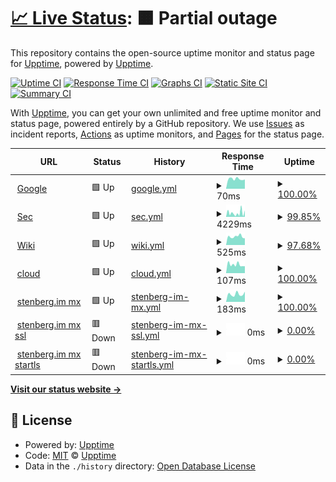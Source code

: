 # [📈 Live Status](https://demo.upptime.js.org): <!--live status--> **🟧 Partial outage**

This repository contains the open-source uptime monitor and status page for [Upptime](https://upptime.js.org), powered by [Upptime](https://github.com/upptime/upptime).

[![Uptime CI](https://github.com/ovrap3x/upptime/workflows/Uptime%20CI/badge.svg)](https://github.com/ovrap3x/upptime/actions?query=workflow%3A%22Uptime+CI%22)
[![Response Time CI](https://github.com/ovrap3x/upptime/workflows/Response%20Time%20CI/badge.svg)](https://github.com/ovrap3x/upptime/actions?query=workflow%3A%22Response+Time+CI%22)
[![Graphs CI](https://github.com/ovrap3x/upptime/workflows/Graphs%20CI/badge.svg)](https://github.com/ovrap3x/upptime/actions?query=workflow%3A%22Graphs+CI%22)
[![Static Site CI](https://github.com/ovrap3x/upptime/workflows/Static%20Site%20CI/badge.svg)](https://github.com/ovrap3x/upptime/actions?query=workflow%3A%22Static+Site+CI%22)
[![Summary CI](https://github.com/ovrap3x/upptime/workflows/Summary%20CI/badge.svg)](https://github.com/ovrap3x/upptime/actions?query=workflow%3A%22Summary+CI%22)

With [Upptime](https://upptime.js.org), you can get your own unlimited and free uptime monitor and status page, powered entirely by a GitHub repository. We use [Issues](https://github.com/upptime/upptime/issues) as incident reports, [Actions](https://github.com/ovrap3x/upptime/actions) as uptime monitors, and [Pages](https://demo.upptime.js.org) for the status page.

<!--start: status pages-->
<!-- This summary is generated by Upptime (https://github.com/upptime/upptime) -->
<!-- Do not edit this manually, your changes will be overwritten -->
<!-- prettier-ignore -->
| URL | Status | History | Response Time | Uptime |
| --- | ------ | ------- | ------------- | ------ |
| <img alt="" src="https://favicons.githubusercontent.com/www.google.com" height="13"> [Google](https://www.google.com) | 🟩 Up | [google.yml](https://github.com/OvrAp3x/upptime/commits/HEAD/history/google.yml) | <details><summary><img alt="Response time graph" src="./graphs/google/response-time-week.png" height="20"> 70ms</summary><br><a href="https://status.wehasinter.net/history/google"><img alt="Response time 86" src="https://img.shields.io/endpoint?url=https%3A%2F%2Fraw.githubusercontent.com%2FOvrAp3x%2Fupptime%2FHEAD%2Fapi%2Fgoogle%2Fresponse-time.json"></a><br><a href="https://status.wehasinter.net/history/google"><img alt="24-hour response time 66" src="https://img.shields.io/endpoint?url=https%3A%2F%2Fraw.githubusercontent.com%2FOvrAp3x%2Fupptime%2FHEAD%2Fapi%2Fgoogle%2Fresponse-time-day.json"></a><br><a href="https://status.wehasinter.net/history/google"><img alt="7-day response time 70" src="https://img.shields.io/endpoint?url=https%3A%2F%2Fraw.githubusercontent.com%2FOvrAp3x%2Fupptime%2FHEAD%2Fapi%2Fgoogle%2Fresponse-time-week.json"></a><br><a href="https://status.wehasinter.net/history/google"><img alt="30-day response time 76" src="https://img.shields.io/endpoint?url=https%3A%2F%2Fraw.githubusercontent.com%2FOvrAp3x%2Fupptime%2FHEAD%2Fapi%2Fgoogle%2Fresponse-time-month.json"></a><br><a href="https://status.wehasinter.net/history/google"><img alt="1-year response time 86" src="https://img.shields.io/endpoint?url=https%3A%2F%2Fraw.githubusercontent.com%2FOvrAp3x%2Fupptime%2FHEAD%2Fapi%2Fgoogle%2Fresponse-time-year.json"></a></details> | <details><summary><a href="https://status.wehasinter.net/history/google">100.00%</a></summary><a href="https://status.wehasinter.net/history/google"><img alt="All-time uptime 100.00%" src="https://img.shields.io/endpoint?url=https%3A%2F%2Fraw.githubusercontent.com%2FOvrAp3x%2Fupptime%2FHEAD%2Fapi%2Fgoogle%2Fuptime.json"></a><br><a href="https://status.wehasinter.net/history/google"><img alt="24-hour uptime 100.00%" src="https://img.shields.io/endpoint?url=https%3A%2F%2Fraw.githubusercontent.com%2FOvrAp3x%2Fupptime%2FHEAD%2Fapi%2Fgoogle%2Fuptime-day.json"></a><br><a href="https://status.wehasinter.net/history/google"><img alt="7-day uptime 100.00%" src="https://img.shields.io/endpoint?url=https%3A%2F%2Fraw.githubusercontent.com%2FOvrAp3x%2Fupptime%2FHEAD%2Fapi%2Fgoogle%2Fuptime-week.json"></a><br><a href="https://status.wehasinter.net/history/google"><img alt="30-day uptime 100.00%" src="https://img.shields.io/endpoint?url=https%3A%2F%2Fraw.githubusercontent.com%2FOvrAp3x%2Fupptime%2FHEAD%2Fapi%2Fgoogle%2Fuptime-month.json"></a><br><a href="https://status.wehasinter.net/history/google"><img alt="1-year uptime 99.99%" src="https://img.shields.io/endpoint?url=https%3A%2F%2Fraw.githubusercontent.com%2FOvrAp3x%2Fupptime%2FHEAD%2Fapi%2Fgoogle%2Fuptime-year.json"></a></details>
| <img alt="" src="https://favicons.githubusercontent.com/sec.wehasinter.net" height="13"> [Sec](https://sec.wehasinter.net) | 🟩 Up | [sec.yml](https://github.com/OvrAp3x/upptime/commits/HEAD/history/sec.yml) | <details><summary><img alt="Response time graph" src="./graphs/sec/response-time-week.png" height="20"> 4229ms</summary><br><a href="https://status.wehasinter.net/history/sec"><img alt="Response time 7387" src="https://img.shields.io/endpoint?url=https%3A%2F%2Fraw.githubusercontent.com%2FOvrAp3x%2Fupptime%2FHEAD%2Fapi%2Fsec%2Fresponse-time.json"></a><br><a href="https://status.wehasinter.net/history/sec"><img alt="24-hour response time 6955" src="https://img.shields.io/endpoint?url=https%3A%2F%2Fraw.githubusercontent.com%2FOvrAp3x%2Fupptime%2FHEAD%2Fapi%2Fsec%2Fresponse-time-day.json"></a><br><a href="https://status.wehasinter.net/history/sec"><img alt="7-day response time 4229" src="https://img.shields.io/endpoint?url=https%3A%2F%2Fraw.githubusercontent.com%2FOvrAp3x%2Fupptime%2FHEAD%2Fapi%2Fsec%2Fresponse-time-week.json"></a><br><a href="https://status.wehasinter.net/history/sec"><img alt="30-day response time 4445" src="https://img.shields.io/endpoint?url=https%3A%2F%2Fraw.githubusercontent.com%2FOvrAp3x%2Fupptime%2FHEAD%2Fapi%2Fsec%2Fresponse-time-month.json"></a><br><a href="https://status.wehasinter.net/history/sec"><img alt="1-year response time 7387" src="https://img.shields.io/endpoint?url=https%3A%2F%2Fraw.githubusercontent.com%2FOvrAp3x%2Fupptime%2FHEAD%2Fapi%2Fsec%2Fresponse-time-year.json"></a></details> | <details><summary><a href="https://status.wehasinter.net/history/sec">99.85%</a></summary><a href="https://status.wehasinter.net/history/sec"><img alt="All-time uptime 93.36%" src="https://img.shields.io/endpoint?url=https%3A%2F%2Fraw.githubusercontent.com%2FOvrAp3x%2Fupptime%2FHEAD%2Fapi%2Fsec%2Fuptime.json"></a><br><a href="https://status.wehasinter.net/history/sec"><img alt="24-hour uptime 100.00%" src="https://img.shields.io/endpoint?url=https%3A%2F%2Fraw.githubusercontent.com%2FOvrAp3x%2Fupptime%2FHEAD%2Fapi%2Fsec%2Fuptime-day.json"></a><br><a href="https://status.wehasinter.net/history/sec"><img alt="7-day uptime 99.85%" src="https://img.shields.io/endpoint?url=https%3A%2F%2Fraw.githubusercontent.com%2FOvrAp3x%2Fupptime%2FHEAD%2Fapi%2Fsec%2Fuptime-week.json"></a><br><a href="https://status.wehasinter.net/history/sec"><img alt="30-day uptime 99.91%" src="https://img.shields.io/endpoint?url=https%3A%2F%2Fraw.githubusercontent.com%2FOvrAp3x%2Fupptime%2FHEAD%2Fapi%2Fsec%2Fuptime-month.json"></a><br><a href="https://status.wehasinter.net/history/sec"><img alt="1-year uptime 93.36%" src="https://img.shields.io/endpoint?url=https%3A%2F%2Fraw.githubusercontent.com%2FOvrAp3x%2Fupptime%2FHEAD%2Fapi%2Fsec%2Fuptime-year.json"></a></details>
| <img alt="" src="https://favicons.githubusercontent.com/wiki.wehasinter.net" height="13"> [Wiki](https://wiki.wehasinter.net) | 🟩 Up | [wiki.yml](https://github.com/OvrAp3x/upptime/commits/HEAD/history/wiki.yml) | <details><summary><img alt="Response time graph" src="./graphs/wiki/response-time-week.png" height="20"> 525ms</summary><br><a href="https://status.wehasinter.net/history/wiki"><img alt="Response time 536" src="https://img.shields.io/endpoint?url=https%3A%2F%2Fraw.githubusercontent.com%2FOvrAp3x%2Fupptime%2FHEAD%2Fapi%2Fwiki%2Fresponse-time.json"></a><br><a href="https://status.wehasinter.net/history/wiki"><img alt="24-hour response time 419" src="https://img.shields.io/endpoint?url=https%3A%2F%2Fraw.githubusercontent.com%2FOvrAp3x%2Fupptime%2FHEAD%2Fapi%2Fwiki%2Fresponse-time-day.json"></a><br><a href="https://status.wehasinter.net/history/wiki"><img alt="7-day response time 525" src="https://img.shields.io/endpoint?url=https%3A%2F%2Fraw.githubusercontent.com%2FOvrAp3x%2Fupptime%2FHEAD%2Fapi%2Fwiki%2Fresponse-time-week.json"></a><br><a href="https://status.wehasinter.net/history/wiki"><img alt="30-day response time 527" src="https://img.shields.io/endpoint?url=https%3A%2F%2Fraw.githubusercontent.com%2FOvrAp3x%2Fupptime%2FHEAD%2Fapi%2Fwiki%2Fresponse-time-month.json"></a><br><a href="https://status.wehasinter.net/history/wiki"><img alt="1-year response time 536" src="https://img.shields.io/endpoint?url=https%3A%2F%2Fraw.githubusercontent.com%2FOvrAp3x%2Fupptime%2FHEAD%2Fapi%2Fwiki%2Fresponse-time-year.json"></a></details> | <details><summary><a href="https://status.wehasinter.net/history/wiki">97.68%</a></summary><a href="https://status.wehasinter.net/history/wiki"><img alt="All-time uptime 86.73%" src="https://img.shields.io/endpoint?url=https%3A%2F%2Fraw.githubusercontent.com%2FOvrAp3x%2Fupptime%2FHEAD%2Fapi%2Fwiki%2Fuptime.json"></a><br><a href="https://status.wehasinter.net/history/wiki"><img alt="24-hour uptime 100.00%" src="https://img.shields.io/endpoint?url=https%3A%2F%2Fraw.githubusercontent.com%2FOvrAp3x%2Fupptime%2FHEAD%2Fapi%2Fwiki%2Fuptime-day.json"></a><br><a href="https://status.wehasinter.net/history/wiki"><img alt="7-day uptime 97.68%" src="https://img.shields.io/endpoint?url=https%3A%2F%2Fraw.githubusercontent.com%2FOvrAp3x%2Fupptime%2FHEAD%2Fapi%2Fwiki%2Fuptime-week.json"></a><br><a href="https://status.wehasinter.net/history/wiki"><img alt="30-day uptime 99.47%" src="https://img.shields.io/endpoint?url=https%3A%2F%2Fraw.githubusercontent.com%2FOvrAp3x%2Fupptime%2FHEAD%2Fapi%2Fwiki%2Fuptime-month.json"></a><br><a href="https://status.wehasinter.net/history/wiki"><img alt="1-year uptime 86.73%" src="https://img.shields.io/endpoint?url=https%3A%2F%2Fraw.githubusercontent.com%2FOvrAp3x%2Fupptime%2FHEAD%2Fapi%2Fwiki%2Fuptime-year.json"></a></details>
| <img alt="" src="https://favicons.githubusercontent.com/null" height="13"> [cloud](5.196.67.228) | 🟩 Up | [cloud.yml](https://github.com/OvrAp3x/upptime/commits/HEAD/history/cloud.yml) | <details><summary><img alt="Response time graph" src="./graphs/cloud/response-time-week.png" height="20"> 107ms</summary><br><a href="https://status.wehasinter.net/history/cloud"><img alt="Response time 112" src="https://img.shields.io/endpoint?url=https%3A%2F%2Fraw.githubusercontent.com%2FOvrAp3x%2Fupptime%2FHEAD%2Fapi%2Fcloud%2Fresponse-time.json"></a><br><a href="https://status.wehasinter.net/history/cloud"><img alt="24-hour response time 87" src="https://img.shields.io/endpoint?url=https%3A%2F%2Fraw.githubusercontent.com%2FOvrAp3x%2Fupptime%2FHEAD%2Fapi%2Fcloud%2Fresponse-time-day.json"></a><br><a href="https://status.wehasinter.net/history/cloud"><img alt="7-day response time 107" src="https://img.shields.io/endpoint?url=https%3A%2F%2Fraw.githubusercontent.com%2FOvrAp3x%2Fupptime%2FHEAD%2Fapi%2Fcloud%2Fresponse-time-week.json"></a><br><a href="https://status.wehasinter.net/history/cloud"><img alt="30-day response time 119" src="https://img.shields.io/endpoint?url=https%3A%2F%2Fraw.githubusercontent.com%2FOvrAp3x%2Fupptime%2FHEAD%2Fapi%2Fcloud%2Fresponse-time-month.json"></a><br><a href="https://status.wehasinter.net/history/cloud"><img alt="1-year response time 112" src="https://img.shields.io/endpoint?url=https%3A%2F%2Fraw.githubusercontent.com%2FOvrAp3x%2Fupptime%2FHEAD%2Fapi%2Fcloud%2Fresponse-time-year.json"></a></details> | <details><summary><a href="https://status.wehasinter.net/history/cloud">100.00%</a></summary><a href="https://status.wehasinter.net/history/cloud"><img alt="All-time uptime 99.99%" src="https://img.shields.io/endpoint?url=https%3A%2F%2Fraw.githubusercontent.com%2FOvrAp3x%2Fupptime%2FHEAD%2Fapi%2Fcloud%2Fuptime.json"></a><br><a href="https://status.wehasinter.net/history/cloud"><img alt="24-hour uptime 100.00%" src="https://img.shields.io/endpoint?url=https%3A%2F%2Fraw.githubusercontent.com%2FOvrAp3x%2Fupptime%2FHEAD%2Fapi%2Fcloud%2Fuptime-day.json"></a><br><a href="https://status.wehasinter.net/history/cloud"><img alt="7-day uptime 100.00%" src="https://img.shields.io/endpoint?url=https%3A%2F%2Fraw.githubusercontent.com%2FOvrAp3x%2Fupptime%2FHEAD%2Fapi%2Fcloud%2Fuptime-week.json"></a><br><a href="https://status.wehasinter.net/history/cloud"><img alt="30-day uptime 99.95%" src="https://img.shields.io/endpoint?url=https%3A%2F%2Fraw.githubusercontent.com%2FOvrAp3x%2Fupptime%2FHEAD%2Fapi%2Fcloud%2Fuptime-month.json"></a><br><a href="https://status.wehasinter.net/history/cloud"><img alt="1-year uptime 99.99%" src="https://img.shields.io/endpoint?url=https%3A%2F%2Fraw.githubusercontent.com%2FOvrAp3x%2Fupptime%2FHEAD%2Fapi%2Fcloud%2Fuptime-year.json"></a></details>
| <img alt="" src="https://favicons.githubusercontent.com/null" height="13"> [stenberg.im mx](5770e78ab2744d97f1aa00df2a160c.pamx1.hotmail.com) | 🟩 Up | [stenberg-im-mx.yml](https://github.com/OvrAp3x/upptime/commits/HEAD/history/stenberg-im-mx.yml) | <details><summary><img alt="Response time graph" src="./graphs/stenberg-im-mx/response-time-week.png" height="20"> 183ms</summary><br><a href="https://status.wehasinter.net/history/stenberg-im-mx"><img alt="Response time 173" src="https://img.shields.io/endpoint?url=https%3A%2F%2Fraw.githubusercontent.com%2FOvrAp3x%2Fupptime%2FHEAD%2Fapi%2Fstenberg-im-mx%2Fresponse-time.json"></a><br><a href="https://status.wehasinter.net/history/stenberg-im-mx"><img alt="24-hour response time 240" src="https://img.shields.io/endpoint?url=https%3A%2F%2Fraw.githubusercontent.com%2FOvrAp3x%2Fupptime%2FHEAD%2Fapi%2Fstenberg-im-mx%2Fresponse-time-day.json"></a><br><a href="https://status.wehasinter.net/history/stenberg-im-mx"><img alt="7-day response time 183" src="https://img.shields.io/endpoint?url=https%3A%2F%2Fraw.githubusercontent.com%2FOvrAp3x%2Fupptime%2FHEAD%2Fapi%2Fstenberg-im-mx%2Fresponse-time-week.json"></a><br><a href="https://status.wehasinter.net/history/stenberg-im-mx"><img alt="30-day response time 175" src="https://img.shields.io/endpoint?url=https%3A%2F%2Fraw.githubusercontent.com%2FOvrAp3x%2Fupptime%2FHEAD%2Fapi%2Fstenberg-im-mx%2Fresponse-time-month.json"></a><br><a href="https://status.wehasinter.net/history/stenberg-im-mx"><img alt="1-year response time 173" src="https://img.shields.io/endpoint?url=https%3A%2F%2Fraw.githubusercontent.com%2FOvrAp3x%2Fupptime%2FHEAD%2Fapi%2Fstenberg-im-mx%2Fresponse-time-year.json"></a></details> | <details><summary><a href="https://status.wehasinter.net/history/stenberg-im-mx">100.00%</a></summary><a href="https://status.wehasinter.net/history/stenberg-im-mx"><img alt="All-time uptime 100.00%" src="https://img.shields.io/endpoint?url=https%3A%2F%2Fraw.githubusercontent.com%2FOvrAp3x%2Fupptime%2FHEAD%2Fapi%2Fstenberg-im-mx%2Fuptime.json"></a><br><a href="https://status.wehasinter.net/history/stenberg-im-mx"><img alt="24-hour uptime 100.00%" src="https://img.shields.io/endpoint?url=https%3A%2F%2Fraw.githubusercontent.com%2FOvrAp3x%2Fupptime%2FHEAD%2Fapi%2Fstenberg-im-mx%2Fuptime-day.json"></a><br><a href="https://status.wehasinter.net/history/stenberg-im-mx"><img alt="7-day uptime 100.00%" src="https://img.shields.io/endpoint?url=https%3A%2F%2Fraw.githubusercontent.com%2FOvrAp3x%2Fupptime%2FHEAD%2Fapi%2Fstenberg-im-mx%2Fuptime-week.json"></a><br><a href="https://status.wehasinter.net/history/stenberg-im-mx"><img alt="30-day uptime 100.00%" src="https://img.shields.io/endpoint?url=https%3A%2F%2Fraw.githubusercontent.com%2FOvrAp3x%2Fupptime%2FHEAD%2Fapi%2Fstenberg-im-mx%2Fuptime-month.json"></a><br><a href="https://status.wehasinter.net/history/stenberg-im-mx"><img alt="1-year uptime 100.00%" src="https://img.shields.io/endpoint?url=https%3A%2F%2Fraw.githubusercontent.com%2FOvrAp3x%2Fupptime%2FHEAD%2Fapi%2Fstenberg-im-mx%2Fuptime-year.json"></a></details>
| <img alt="" src="https://favicons.githubusercontent.com/null" height="13"> [stenberg.im mx ssl](5770e78ab2744d97f1aa00df2a160c.pamx1.hotmail.com) | 🟥 Down | [stenberg-im-mx-ssl.yml](https://github.com/OvrAp3x/upptime/commits/HEAD/history/stenberg-im-mx-ssl.yml) | <details><summary><img alt="Response time graph" src="./graphs/stenberg-im-mx-ssl/response-time-week.png" height="20"> 0ms</summary><br><a href="https://status.wehasinter.net/history/stenberg-im-mx-ssl"><img alt="Response time 0" src="https://img.shields.io/endpoint?url=https%3A%2F%2Fraw.githubusercontent.com%2FOvrAp3x%2Fupptime%2FHEAD%2Fapi%2Fstenberg-im-mx-ssl%2Fresponse-time.json"></a><br><a href="https://status.wehasinter.net/history/stenberg-im-mx-ssl"><img alt="24-hour response time 0" src="https://img.shields.io/endpoint?url=https%3A%2F%2Fraw.githubusercontent.com%2FOvrAp3x%2Fupptime%2FHEAD%2Fapi%2Fstenberg-im-mx-ssl%2Fresponse-time-day.json"></a><br><a href="https://status.wehasinter.net/history/stenberg-im-mx-ssl"><img alt="7-day response time 0" src="https://img.shields.io/endpoint?url=https%3A%2F%2Fraw.githubusercontent.com%2FOvrAp3x%2Fupptime%2FHEAD%2Fapi%2Fstenberg-im-mx-ssl%2Fresponse-time-week.json"></a><br><a href="https://status.wehasinter.net/history/stenberg-im-mx-ssl"><img alt="30-day response time 0" src="https://img.shields.io/endpoint?url=https%3A%2F%2Fraw.githubusercontent.com%2FOvrAp3x%2Fupptime%2FHEAD%2Fapi%2Fstenberg-im-mx-ssl%2Fresponse-time-month.json"></a><br><a href="https://status.wehasinter.net/history/stenberg-im-mx-ssl"><img alt="1-year response time 0" src="https://img.shields.io/endpoint?url=https%3A%2F%2Fraw.githubusercontent.com%2FOvrAp3x%2Fupptime%2FHEAD%2Fapi%2Fstenberg-im-mx-ssl%2Fresponse-time-year.json"></a></details> | <details><summary><a href="https://status.wehasinter.net/history/stenberg-im-mx-ssl">0.00%</a></summary><a href="https://status.wehasinter.net/history/stenberg-im-mx-ssl"><img alt="All-time uptime 77.81%" src="https://img.shields.io/endpoint?url=https%3A%2F%2Fraw.githubusercontent.com%2FOvrAp3x%2Fupptime%2FHEAD%2Fapi%2Fstenberg-im-mx-ssl%2Fuptime.json"></a><br><a href="https://status.wehasinter.net/history/stenberg-im-mx-ssl"><img alt="24-hour uptime 0.00%" src="https://img.shields.io/endpoint?url=https%3A%2F%2Fraw.githubusercontent.com%2FOvrAp3x%2Fupptime%2FHEAD%2Fapi%2Fstenberg-im-mx-ssl%2Fuptime-day.json"></a><br><a href="https://status.wehasinter.net/history/stenberg-im-mx-ssl"><img alt="7-day uptime 0.00%" src="https://img.shields.io/endpoint?url=https%3A%2F%2Fraw.githubusercontent.com%2FOvrAp3x%2Fupptime%2FHEAD%2Fapi%2Fstenberg-im-mx-ssl%2Fuptime-week.json"></a><br><a href="https://status.wehasinter.net/history/stenberg-im-mx-ssl"><img alt="30-day uptime 0.00%" src="https://img.shields.io/endpoint?url=https%3A%2F%2Fraw.githubusercontent.com%2FOvrAp3x%2Fupptime%2FHEAD%2Fapi%2Fstenberg-im-mx-ssl%2Fuptime-month.json"></a><br><a href="https://status.wehasinter.net/history/stenberg-im-mx-ssl"><img alt="1-year uptime 77.81%" src="https://img.shields.io/endpoint?url=https%3A%2F%2Fraw.githubusercontent.com%2FOvrAp3x%2Fupptime%2FHEAD%2Fapi%2Fstenberg-im-mx-ssl%2Fuptime-year.json"></a></details>
| <img alt="" src="https://favicons.githubusercontent.com/null" height="13"> [stenberg.im mx startls](5770e78ab2744d97f1aa00df2a160c.pamx1.hotmail.com) | 🟥 Down | [stenberg-im-mx-startls.yml](https://github.com/OvrAp3x/upptime/commits/HEAD/history/stenberg-im-mx-startls.yml) | <details><summary><img alt="Response time graph" src="./graphs/stenberg-im-mx-startls/response-time-week.png" height="20"> 0ms</summary><br><a href="https://status.wehasinter.net/history/stenberg-im-mx-startls"><img alt="Response time 0" src="https://img.shields.io/endpoint?url=https%3A%2F%2Fraw.githubusercontent.com%2FOvrAp3x%2Fupptime%2FHEAD%2Fapi%2Fstenberg-im-mx-startls%2Fresponse-time.json"></a><br><a href="https://status.wehasinter.net/history/stenberg-im-mx-startls"><img alt="24-hour response time 0" src="https://img.shields.io/endpoint?url=https%3A%2F%2Fraw.githubusercontent.com%2FOvrAp3x%2Fupptime%2FHEAD%2Fapi%2Fstenberg-im-mx-startls%2Fresponse-time-day.json"></a><br><a href="https://status.wehasinter.net/history/stenberg-im-mx-startls"><img alt="7-day response time 0" src="https://img.shields.io/endpoint?url=https%3A%2F%2Fraw.githubusercontent.com%2FOvrAp3x%2Fupptime%2FHEAD%2Fapi%2Fstenberg-im-mx-startls%2Fresponse-time-week.json"></a><br><a href="https://status.wehasinter.net/history/stenberg-im-mx-startls"><img alt="30-day response time 0" src="https://img.shields.io/endpoint?url=https%3A%2F%2Fraw.githubusercontent.com%2FOvrAp3x%2Fupptime%2FHEAD%2Fapi%2Fstenberg-im-mx-startls%2Fresponse-time-month.json"></a><br><a href="https://status.wehasinter.net/history/stenberg-im-mx-startls"><img alt="1-year response time 0" src="https://img.shields.io/endpoint?url=https%3A%2F%2Fraw.githubusercontent.com%2FOvrAp3x%2Fupptime%2FHEAD%2Fapi%2Fstenberg-im-mx-startls%2Fresponse-time-year.json"></a></details> | <details><summary><a href="https://status.wehasinter.net/history/stenberg-im-mx-startls">0.00%</a></summary><a href="https://status.wehasinter.net/history/stenberg-im-mx-startls"><img alt="All-time uptime 77.81%" src="https://img.shields.io/endpoint?url=https%3A%2F%2Fraw.githubusercontent.com%2FOvrAp3x%2Fupptime%2FHEAD%2Fapi%2Fstenberg-im-mx-startls%2Fuptime.json"></a><br><a href="https://status.wehasinter.net/history/stenberg-im-mx-startls"><img alt="24-hour uptime 0.00%" src="https://img.shields.io/endpoint?url=https%3A%2F%2Fraw.githubusercontent.com%2FOvrAp3x%2Fupptime%2FHEAD%2Fapi%2Fstenberg-im-mx-startls%2Fuptime-day.json"></a><br><a href="https://status.wehasinter.net/history/stenberg-im-mx-startls"><img alt="7-day uptime 0.00%" src="https://img.shields.io/endpoint?url=https%3A%2F%2Fraw.githubusercontent.com%2FOvrAp3x%2Fupptime%2FHEAD%2Fapi%2Fstenberg-im-mx-startls%2Fuptime-week.json"></a><br><a href="https://status.wehasinter.net/history/stenberg-im-mx-startls"><img alt="30-day uptime 0.00%" src="https://img.shields.io/endpoint?url=https%3A%2F%2Fraw.githubusercontent.com%2FOvrAp3x%2Fupptime%2FHEAD%2Fapi%2Fstenberg-im-mx-startls%2Fuptime-month.json"></a><br><a href="https://status.wehasinter.net/history/stenberg-im-mx-startls"><img alt="1-year uptime 77.81%" src="https://img.shields.io/endpoint?url=https%3A%2F%2Fraw.githubusercontent.com%2FOvrAp3x%2Fupptime%2FHEAD%2Fapi%2Fstenberg-im-mx-startls%2Fuptime-year.json"></a></details>

<!--end: status pages-->

[**Visit our status website →**](https://demo.upptime.js.org)

## 📄 License

- Powered by: [Upptime](https://github.com/upptime/upptime)
- Code: [MIT](./LICENSE) © [Upptime](https://upptime.js.org)
- Data in the `./history` directory: [Open Database License](https://opendatacommons.org/licenses/odbl/1-0/)
